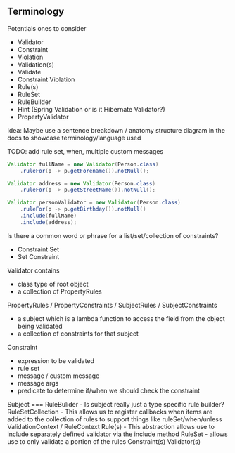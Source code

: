 ## Terminology

Potentials ones to consider

* Validator
* Constraint
* Violation
* Validation(s)
* Validate
* Constraint Violation
* Rule(s)
* RuleSet
* RuleBuilder
* Hint (Spring Validation or is it Hibernate Validator?)
* PropertyValidator

Idea: Maybe use a sentence breakdown / anatomy structure diagram in the docs to showcase terminology/language used


TODO: add rule set, when, multiple custom messages
```java
Validator fullName = new Validator(Person.class)
    .ruleFor(p -> p.getForename()).notNull();

Validator address = new Validator(Person.class)
    .ruleFor(p -> p.getStreetName()).notNull();

Validator personValidator = new Validator(Person.class)
    .ruleFor(p -> p.getBirthday()).notNull()
    .include(fullName)
    .include(address);
```



Is there a common word or phrase for a list/set/collection of constraints?
- Constraint Set
- Set Constraint

Validator contains 
- class type of root object
- a collection of PropertyRules

PropertyRules / PropertyConstraints / SubjectRules / SubjectConstraints
- a subject which is a lambda function to access the field from the object being validated
- a collection of constraints for that subject

Constraint
- expression to be validated
- rule set
- message / custom message
- message args
- predicate to determine if/when we should check the constraint




Subject === RuleBulider - Is subject really just a type specific rule builder?
RuleSetCollection - This allows us to register callbacks when items are added to the collection of rules to support things like ruleSet/when/unless
ValidationContext / RuleContext
Rule(s) - This abstraction allows use to include separately defined validator via the include method
RuleSet - allows use to only validate a portion of the rules
Constraint(s)
Validator(s)

